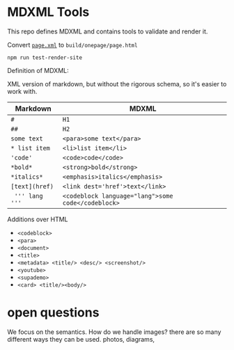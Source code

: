 # MDXML Tools

This repo defines MDXML and contains tools to validate and render it.


Convert [`page.xml`](examples/onepage/page.xml) to `build/onepage/page.html`

```shell
npm run test-render-site
```



Definition of MDXML:

XML version of markdown, but without the rigorous schema, so it's easier to work with.

| Markdown        | MDXML                                              |
|-----------------|----------------------------------------------------|
| `#`             | `H1`                                               |
| `##`            | `H2`                                               |
| `some text`     | `<para>some text</para>`                           |
| `* list item`   | `<li>list item</li>`                               |
| `'code'`        | `<code>code</code>`                                |
| `*bold*`        | `<strong>bold</strong>`                            |
| `*italics*`     | `<emphasis>italics</emphasis>`                     |
| `[text](href)`  | `<link dest='href'>text</link>`                    |
| ` ''' lang '''` | `<codeblock language="lang">some code</codeblock>` |

Additions over HTML

* `<codeblock>`
* `<para>`
* `<document>`
* `<title>`
* `<metadata> <title/> <desc/> <screenshot/>`
* `<youtube>`
* `<supademo>`
* `<card> <title/><body/>`


# open questions

We focus on the semantics. How do we handle images? there are so many
different ways they can be used. photos, diagrams, 



